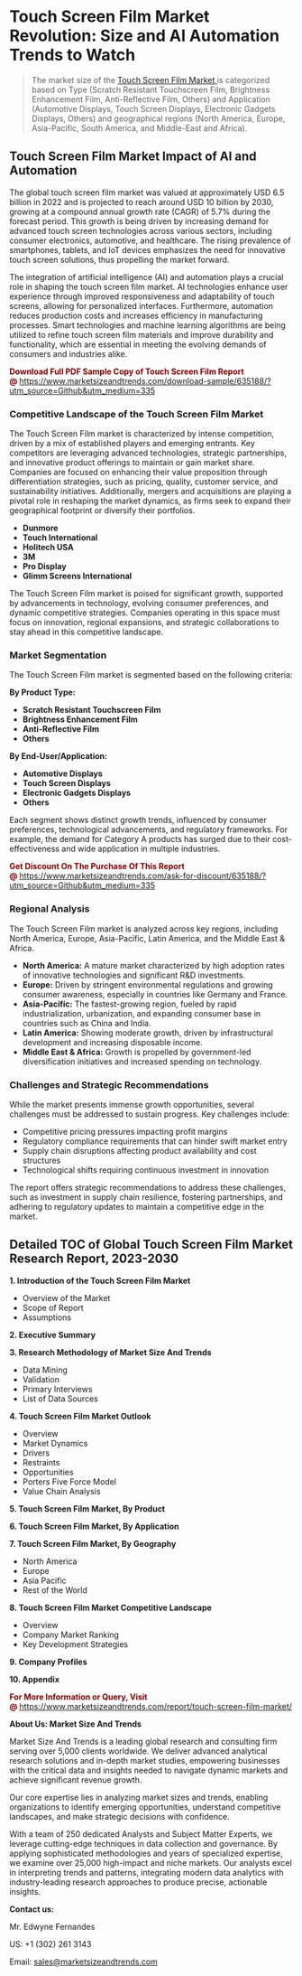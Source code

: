 <h1>Touch Screen Film Market Revolution: Size and AI Automation Trends to Watch</h1><blockquote><p>The market size of the <a href="https://www.marketsizeandtrends.com/download-sample/635188/?utm_source=Github&amp;utm_medium=335" target="_blank">Touch Screen Film Market </a>is categorized based on Type (Scratch Resistant Touchscreen Film, Brightness Enhancement Film, Anti-Reflective Film, Others) and Application (Automotive Displays, Touch Screen Displays, Electronic Gadgets Displays, Others) and geographical regions (North America, Europe, Asia-Pacific, South America, and Middle-East and Africa).</p></blockquote><p><h2>Touch Screen Film Market Impact of AI and Automation</h2><p>The global touch screen film market was valued at approximately USD 6.5 billion in 2022 and is projected to reach around USD 10 billion by 2030, growing at a compound annual growth rate (CAGR) of 5.7% during the forecast period. This growth is being driven by increasing demand for advanced touch screen technologies across various sectors, including consumer electronics, automotive, and healthcare. The rising prevalence of smartphones, tablets, and IoT devices emphasizes the need for innovative touch screen solutions, thus propelling the market forward.</p><p>The integration of artificial intelligence (AI) and automation plays a crucial role in shaping the touch screen film market. AI technologies enhance user experience through improved responsiveness and adaptability of touch screens, allowing for personalized interfaces. Furthermore, automation reduces production costs and increases efficiency in manufacturing processes. Smart technologies and machine learning algorithms are being utilized to refine touch screen film materials and improve durability and functionality, which are essential in meeting the evolving demands of consumers and industries alike.</p></p><p><strong><span style="color: #800000;">Download Full PDF Sample Copy of Touch Screen Film Report @</span>&nbsp;</strong><a href="https://www.marketsizeandtrends.com/download-sample/635188/?utm_source=Github&amp;utm_medium=335">https://www.marketsizeandtrends.com/download-sample/635188/?utm_source=Github&amp;utm_medium=335</a></p><h3>Competitive Landscape of the Touch Screen Film Market</h3><p>The Touch Screen Film market is characterized by intense competition, driven by a mix of established players and emerging entrants. Key competitors are leveraging advanced technologies, strategic partnerships, and innovative product offerings to maintain or gain market share. Companies are focused on enhancing their value proposition through differentiation strategies, such as pricing, quality, customer service, and sustainability initiatives. Additionally, mergers and acquisitions are playing a pivotal role in reshaping the market dynamics, as firms seek to expand their geographical footprint or diversify their portfolios.</p><p><strong><p><ul><li>Dunmore </li><li> Touch International </li><li> Holitech USA </li><li> 3M </li><li> Pro Display </li><li> Glimm Screens International</p></li></ul></p></strong></p><p>The Touch Screen Film market is poised for significant growth, supported by advancements in technology, evolving consumer preferences, and dynamic competitive strategies. Companies operating in this space must focus on innovation, regional expansions, and strategic collaborations to stay ahead in this competitive landscape.</p><h3>Market Segmentation</h3><p>The Touch Screen Film market is segmented based on the following criteria:</p><p><strong>By Product Type:</strong></p><p><strong><p><ul><li>Scratch Resistant Touchscreen Film </li><li> Brightness Enhancement Film </li><li> Anti-Reflective Film </li><li> Others</p></li></ul></p></strong></p><p><strong>By End-User/Application:</strong></p><p><strong><p><ul><li>Automotive Displays </li><li> Touch Screen Displays </li><li> Electronic Gadgets Displays </li><li> Others</p></li></ul></p></strong></p><p>Each segment shows distinct growth trends, influenced by consumer preferences, technological advancements, and regulatory frameworks. For example, the demand for Category A products has surged due to their cost-effectiveness and wide application in multiple industries.</p><p><strong><span style="color: #800000;">Get Discount On The Purchase Of This Report @&nbsp;</span></strong><a href="https://www.marketsizeandtrends.com/ask-for-discount/635188/?utm_source=Github&amp;utm_medium=335">https://www.marketsizeandtrends.com/ask-for-discount/635188/?utm_source=Github&amp;utm_medium=335</a></p><h3>Regional Analysis</h3><p>The Touch Screen Film market is analyzed across key regions, including North America, Europe, Asia-Pacific, Latin America, and the Middle East &amp; Africa.</p><ul><li><strong>North America:</strong> A mature market characterized by high adoption rates of innovative technologies and significant R&amp;D investments.</li><li><strong>Europe:</strong> Driven by stringent environmental regulations and growing consumer awareness, especially in countries like Germany and France.</li><li><strong>Asia-Pacific:</strong> The fastest-growing region, fueled by rapid industrialization, urbanization, and expanding consumer base in countries such as China and India.</li><li><strong>Latin America:</strong> Showing moderate growth, driven by infrastructural development and increasing disposable income.</li><li><strong>Middle East &amp; Africa:</strong> Growth is propelled by government-led diversification initiatives and increased spending on technology.</li></ul><h3>Challenges and Strategic Recommendations</h3><p>While the market presents immense growth opportunities, several challenges must be addressed to sustain progress. Key challenges include:</p><ul><li>Competitive pricing pressures impacting profit margins</li><li>Regulatory compliance requirements that can hinder swift market entry</li><li>Supply chain disruptions affecting product availability and cost structures</li><li>Technological shifts requiring continuous investment in innovation</li></ul><p>The report offers strategic recommendations to address these challenges, such as investment in supply chain resilience, fostering partnerships, and adhering to regulatory updates to maintain a competitive edge in the market.</p><h2>Detailed TOC of Global Touch Screen Film Market Research Report, 2023-2030</h2><p><strong>1. Introduction of the Touch Screen Film Market</strong></p><ul><li>Overview of the Market</li><li>Scope of Report</li><li>Assumptions&nbsp;</li></ul><p><strong>2. Executive Summary</strong></p><p><strong>3. Research Methodology of <strong>Market Size And Trends</strong></strong></p><ul><li>Data Mining</li><li>Validation</li><li>Primary Interviews</li><li>List of Data Sources&nbsp;</li></ul><p><strong>4. Touch Screen Film Market Outlook</strong></p><ul><li>Overview</li><li>Market Dynamics</li><li>Drivers</li><li>Restraints</li><li>Opportunities</li><li>Porters Five Force Model</li><li>Value Chain Analysis&nbsp;</li></ul><p><strong>5. Touch Screen Film Market, By Product</strong></p><p><strong>6. Touch Screen Film Market, By Application</strong></p><p><strong>7. Touch Screen Film Market, By Geography</strong></p><ul><li>North America</li><li>Europe</li><li>Asia Pacific</li><li>Rest of the World&nbsp;</li></ul><p><strong>8. Touch Screen Film Market Competitive Landscape</strong></p><ul><li>Overview</li><li>Company Market Ranking</li><li>Key Development Strategies&nbsp;</li></ul><p><strong>9. Company Profiles</strong></p><p><strong>10. Appendix</strong></p><p><strong><span style="color: #800000;">For More Information or Query, Visit @&nbsp;</span></strong><a href="https://www.marketsizeandtrends.com/report/touch-screen-film-market/">https://www.marketsizeandtrends.com/report/touch-screen-film-market/</a></p><p></p><p><strong>About Us:&nbsp;Market Size And Trends</strong></p><p>Market Size And Trends&nbsp;is a leading global research and consulting firm serving over 5,000 clients worldwide. We deliver advanced analytical research solutions and in-depth market studies, empowering businesses with the critical data and insights needed to navigate dynamic markets and achieve significant revenue growth.</p><p>Our core expertise lies in analyzing market sizes and trends, enabling organizations to identify emerging opportunities, understand competitive landscapes, and make strategic decisions with confidence.</p><p>With a team of 250 dedicated Analysts and Subject Matter Experts, we leverage cutting-edge techniques in data collection and governance. By applying sophisticated methodologies and years of specialized expertise, we examine over 25,000 high-impact and niche markets. Our analysts excel in interpreting trends and patterns, integrating modern data analytics with industry-leading research approaches to produce precise, actionable insights.</p><p><strong>Contact us:</strong></p><p>Mr. Edwyne Fernandes</p><p>US: +1 (302) 261 3143</p><p>Email: <a href="mailto:sales@marketsizeandtrends.com">sales@marketsizeandtrends.com</a>&nbsp;</p>
